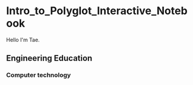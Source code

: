 # Intro_to_Polyglot_Interactive_Notebook

Hello I'm Tae.

## Engineering Education
### Computer technology
